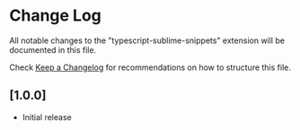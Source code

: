 # Change Log

All notable changes to the "typescript-sublime-snippets" extension will be documented in this file.

Check [Keep a Changelog](http://keepachangelog.com/) for recommendations on how to structure this file.

## [1.0.0]

* Initial release
